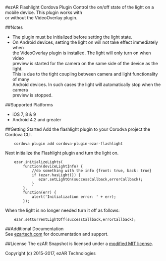 #ezAR Flashlight Cordova Plugin
Control the on/off state of the light on a mobile device. This plugin works with  
or without the VideoOverlay plugin. 

##Notes
* The plugin must be initialized before setting the light state.
* On Android devices, setting the light on will not take effect immediately when  
the VideoOverlay plugin is installed. The light will only turn on when video  
preview is started for the camera on the same side of the device as the light.  
This is due to the tight coupling between camera and light functionality of many  
Android devices. In such cases the light will automatically stop when the camera  
preview is stopped.

##Supported Platforms
- iOS 7, 8 & 9
- Android 4.2 and greater 

##Getting Started
Add the flashlight plugin to your Corodva project the Cordova CLI.

        cordova plugin add cordova-plugin-ezar-flashlight

Next initialize the Flashlight plugin and turn the light on.

        ezar.initializeLights(
            function(deviceLightInfo) {
                //do something with the info {front: true, back: true}
                if (ezar.hasLight()) {
                   ezar.setLightOn(successCallback,errorCallback);
                }
            },
            function(err) {
                alert('Initialization error: ' + err);
            });
        
        
When the light is no longer needed turn it off as follows:
        
        ezar.setCurrentLightOff(successCallback,errorCallback);
                    

##Additional Documentation        
See [ezartech.com](http://ezartech.com) for documentation and support.

##License
The ezAR Snapshot is licensed under a [modified MIT license](http://www.ezartech.com/ezarstartupkit-license).


Copyright (c) 2015-2017, ezAR Technologies


